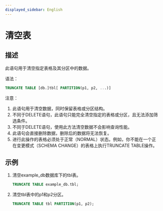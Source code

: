 ```yaml
---
displayed_sidebar: English
---
```


# 清空表

## 描述

此语句用于清空指定表格及其分区中的数据。

语法：

```sql
TRUNCATE TABLE [db.]tbl[ PARTITION(p1, p2, ...)]
```

注意：

1. 此语句用于清空数据，同时保留表格或分区结构。
2. 不同于DELETE语句，此语句只能完全清空指定的表格或分区，且无法添加筛选条件。
3. 不同于DELETE语句，使用此方法清空数据不会影响查询性能。
4. 此语句会直接删除数据，删除后的数据将无法恢复。
5. 进行此操作的表格必须处于正常（NORMAL）状态。例如，你不能在一个正在变更模式（SCHEMA CHANGE）的表格上执行TRUNCATE TABLE操作。

## 示例

1. 清空example_db数据库下的tbl表。

   ```sql
   TRUNCATE TABLE example_db.tbl;
   ```

2. 清空tbl表中的p1和p2分区。

   ```sql
   TRUNCATE TABLE tbl PARTITION(p1, p2);
   ```
